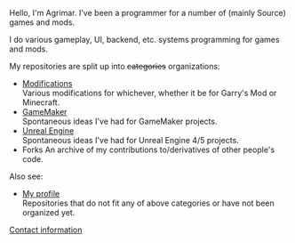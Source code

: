 Hello, I'm Agrimar. I've been a programmer for a number of (mainly Source) games and mods.

I do various gameplay, UI, backend, etc. systems programming for games and mods.

My repositories are split up into ~~categories~~ organizations:

- [Modifications](https://github.com/AG-Modifications)  
  Various modifications for whichever, whether it be for Garry's Mod or Minecraft.
- [GameMaker](https://github.com/AG-GameMaker)  
  Spontaneous ideas I've had for GameMaker projects.
- [Unreal Engine](https://github.com/AG-UnrealEngine)  
  Spontaneous ideas I've had for Unreal Engine 4/5 projects.
- Forks
  An archive of my contributions to/derivatives of other people's code.

Also see:

- [My profile](https://github.com/AgentAgrimartab=repositories)  
  Repositories that do not fit any of above categories or have not been organized yet.

[Contact information](https://youtu.be/dQw4w9WgXcQ?si=LvM51pgrNefhtFUb)
